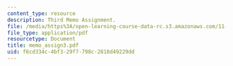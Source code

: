 ```yaml
---
content_type: resource
description: Third Memo Assignment.
file: /media/https%3A/open-learning-course-data-rc.s3.amazonaws.com/11-401-introduction-to-housing-community-and-economic-development-fall-2003/f6cd334c4bf329f7798c2818d49229dd_memo_assign3.pdf
file_type: application/pdf
resourcetype: Document
title: memo_assign3.pdf
uid: f6cd334c-4bf3-29f7-798c-2818d49229dd
---
```

